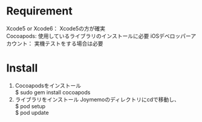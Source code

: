 # Requirement
Xcode5 or Xcode6： Xcode5の方が確実  
Cocoapods: 使用しているライブラリのインストールに必要
iOSデベロッパーアカウント： 実機テストをする場合は必要

# Install
1. Cocoapodsをインストール  
$ sudo gem install cocoapods  
2. ライブラリをインストール
Joymemoのディレクトリにcdで移動し、  
$ pod setup  
$ pod update